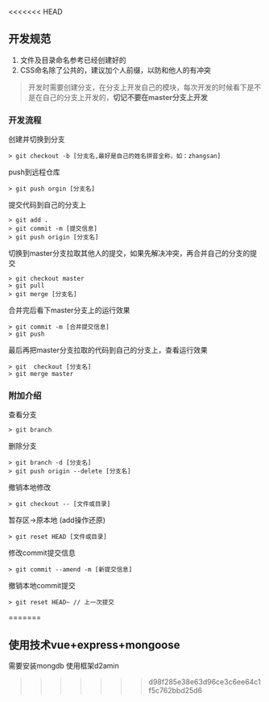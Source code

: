 <<<<<<< HEAD
## 开发规范

1. 文件及目录命名参考已经创建好的
2. CSS命名除了公共的，建议加个人前缀，以防和他人的有冲突

> 开发时需要创建分支，在分支上开发自己的模块，每次开发的时候看下是不是在自己的分支上开发的，**切记不要在master分支上开发**

### 开发流程

创建并切换到分支

```
> git checkout -b [分支名,最好是自己的姓名拼音全称，如：zhangsan]
```

push到远程仓库

```
> git push orgin [分支名]
```

提交代码到自己的分支上

```
> git add .
> git commit -m [提交信息]
> git push origin [分支名]
```

切换到master分支拉取其他人的提交，如果先解决冲突，再合并自己的分支的提交

```
> git checkout master
> git pull
> git merge [分支名]
```

合并完后看下master分支上的运行效果

```
> git commit -m [合并提交信息]
> git push
```

最后再把master分支拉取的代码到自己的分支上，查看运行效果

```
> git  checkout [分支名]
> git merge master
```


### 附加介绍

查看分支

```
> git branch
```

删除分支

```
> git branch -d [分支名]
> git push origin --delete [分支名]
```

撤销本地修改

```
> git checkout -- [文件或目录]
```

暂存区->原本地 (add操作还原)

```
> git reset HEAD [文件或目录]
```

修改commit提交信息

```
> git commit --amend -m [新提交信息]
```

撤销本地commit提交

```
> git reset HEAD~ // 上一次提交
```
=======
## 使用技术vue+express+mongoose
需要安装mongdb
使用框架d2amin
>>>>>>> d98f285e38e63d96ce3c6ee64c1f5c762bbd25d6
